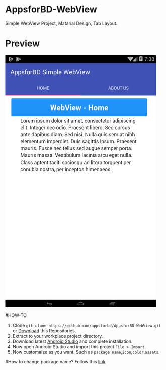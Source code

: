 # AppsforBD-WebView
Simple WebView Project, Matarial Design, Tab Layout.

# Preview 
![Screenshot](https://github.com/appsforbd/AppsforBD-WebView/blob/master/screenshot/Screenshot_2016-01-27-19-38-46.png?raw=true)

#HOW-TO
1. Clone `git clone https://github.com/appsforbd/AppsforBD-WebView.git` or [Download](https://github.com/appsforbd/AppsforBD-WebView/archive/master.zip) this Repositories.
2. Extract to your workplace project directory.
2. Download latest [Android Studio](http://developer.android.com/sdk/index.html) and complete installation.
3. Now open Android Studio and import this project `File > Import`.
4. Now customaize as you want. Such as `package name`,`icon`,`color`,`assets`.

#How to change package name?
Follow this [link](http://stackoverflow.com/questions/16804093/android-studio-rename-package)